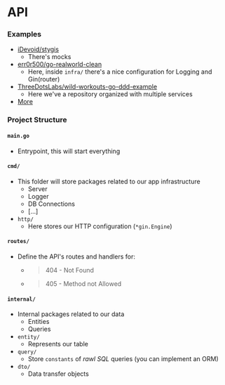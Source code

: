 # API

### Examples
- [iDevoid/stygis](https://github.com/iDevoid/stygis)
    - There's mocks
- [err0r500/go-realworld-clean](https://github.com/err0r500/go-realworld-clean)
    - Here, inside `infra/` there's a nice configuration for Logging and Gin(router)
- [ThreeDotsLabs/wild-workouts-go-ddd-example](https://github.com/ThreeDotsLabs/wild-workouts-go-ddd-example)
    - Here we've a repository organized with multiple services
- [More](https://github.com/topics/hexagonal-architecture?l=go)


### Project Structure

#### `main.go`
- Entrypoint, this will start everything

#### `cmd/`
- This folder will store packages related to our app infrastructure
    - Server
    - Logger
    - DB Connections
    - [...]
- `http/`
    - Here stores our HTTP configuration (`*gin.Engine`)

#### `routes/`
- Define the API's routes and handlers for:
    - > 404 - Not Found
    - > 405 - Method not Allowed

#### `internal/`
- Internal packages related to our data
    - Entities
    - Queries
- `entity/`
    - Represents our table
- `query/`
    - Store `constants` of _rawl SQL_ queries (you can implement an ORM)
- `dto/`
    - Data transfer objects
